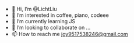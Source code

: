 - 👋 Hi, I’m @LichtLiu
- 👀 I’m interested in coffee, piano, codeee
- 🌱 I’m currently learning JS
- 💞️ I’m looking to collaborate on ...
- 📫 How to reach me joy9517538246@gmail.com

<!---
LichtLiu/LichtLiu is a ✨ special ✨ repository because its `README.md` (this file) appears on your GitHub profile.
You can click the Preview link to take a look at your changes.
--->
